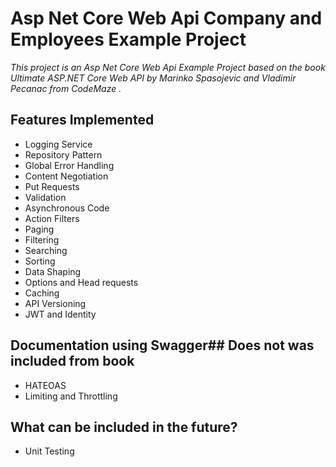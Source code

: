 # Asp Net Core Web Api Company and Employees Example Project

*This project is an Asp Net Core Web Api Example Project based on the book Ultimate ASP.NET Core Web API by Marinko Spasojevic and Vladimir Pecanac from CodeMaze .*

## Features Implemented

- Logging Service
- Repository Pattern
- Global Error Handling
- Content Negotiation
- Put Requests
- Validation
- Asynchronous Code
- Action Filters
- Paging
- Filtering
- Searching
- Sorting
- Data Shaping
- Options and Head requests
- Caching
- API Versioning
- JWT and Identity

## Documentation using Swagger## Does not was included from book

- HATEOAS
- Limiting and Throttling 

## What can be included in the future?

- Unit Testing

